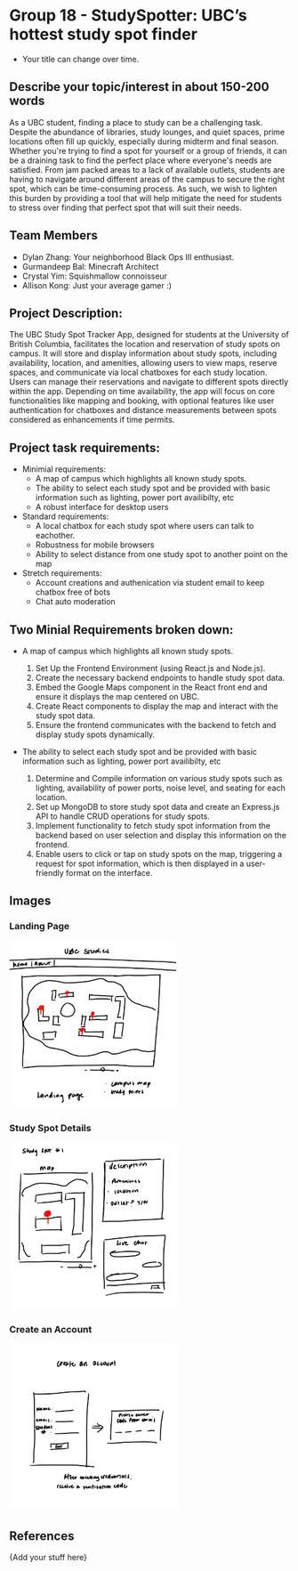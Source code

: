 # Group 18 - StudySpotter: UBC’s hottest study spot finder

- Your title can change over time.

## Describe your topic/interest in about 150-200 words

As a UBC student, finding a place to study can be a challenging task. Despite the abundance of libraries, study lounges, and quiet spaces, prime locations often fill up quickly, especially during midterm and final season. Whether you're trying to find a spot for yourself or a group of friends, it can be a draining task to find the perfect place where everyone's needs are satisfied. From jam packed areas to a lack of available outlets, students are having to navigate around different areas of the campus to secure the right spot, which can be time-consuming process. As such, we wish to lighten this burden by providing a tool that will help mitigate the need for students to stress over finding that perfect spot that will suit their needs.

## Team Members

- Dylan Zhang: Your neighborhood Black Ops III enthusiast.
- Gurmandeep Bal: Minecraft Architect
- Crystal Yim: Squishmallow connoisseur 
- Allison Kong: Just your average gamer :)

## Project Description:
The UBC Study Spot Tracker App, designed for students at the University of British Columbia, facilitates the location and reservation of study spots on campus. It will store and display information about study spots, including availability, location, and amenities, allowing users to view maps, reserve spaces, and communicate via local chatboxes for each study location. Users can manage their reservations and navigate to different spots directly within the app. Depending on time availability, the app will focus on core functionalities like mapping and booking, with optional features like user authentication for chatboxes and distance measurements between spots considered as enhancements if time permits.

## Project task requirements:

- Minimial requirements:
  * A map of campus which highlights all known study spots.
  * The ability to select each study spot and be provided with basic information such as lighting, power port availibilty, etc
  * A robust interface for desktop users
- Standard requirements:
  * A local chatbox for each study spot where users can talk to eachother.
  * Robustness for mobile browsers
  * Ability to select distance from one study spot to another point on the map
- Stretch requirements:
  * Account creations and authenication via student email to keep chatbox free of bots
  * Chat auto moderation

## Two Minial Requirements broken down:
* A map of campus which highlights all known study spots.
  1. Set Up the Frontend Environment (using React.js and Node.js).
  2. Create the necessary backend endpoints to handle study spot data.
  3. Embed the Google Maps component in the React front end and ensure it displays the map centered on UBC.
  4. Create React components to display the map and interact with the study spot data.
  5. Ensure the frontend communicates with the backend to fetch and display study spots dynamically.

* The ability to select each study spot and be provided with basic information such as lighting, power port availibilty, etc
  1. Determine and Compile information on various study spots such as lighting, availability of power ports, noise level, and seating for each location.
  2. Set up MongoDB to store study spot data and create an Express.js API to handle CRUD operations for study spots.
  3. Implement functionality to fetch study spot information from the backend based on user selection and display this information on the frontend.
  4. Enable users to click or tap on study spots on the map, triggering a request for spot information, which is then displayed in a user-friendly format on the interface.
 


## Images
### Landing Page
<img src="images/sketch_1.jpg" width="300px">

### Study Spot Details
<img src="images/sketch_2.jpg" width="300px">

### Create an Account 
<img src="images/sketch_3.jpg" width="300px">

## References

{Add your stuff here}



